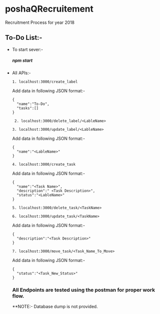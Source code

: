# poshaQRecruitement
Recruitment Process for year 2018

## To-Do List:-


* To start sever:-
  ##### npm start
  
* All APIs:-
  ```
  1. localhost:3000/create_label
  ```
  Add data in following JSON format:-
  
  ```
  {
	"name":"To-Do",
	"tasks":[]
  }
  ```
  ```
   2. localhost:3000/delete_label/<LableName>
  ```
  ```
  3. localhost:3000/update_label/<LableName>
  ```
  Add data in following JSON format:-
  
  ```
  {
	"name":"<LableName>"
  }
  ```
  ```
  4. localhost:3000/create_task
  ```
  Add data in following JSON format:-
  
  ```
  {
	"name":"<Task Name>",
	"description":" <Task Description>",
	"status":"<LableName>"	
  }
  ```
  ```
  5. llocalhost:3000/delete_task/<TaskName>
  ```
  ```
  6. localhost:3000/update_task/<TaskName>
  ```
  Add data in following JSON format:-
  
  ```
  {
	"description":"<Task Description>"
  }
  ```
  ```
  7. localhost:3000/move_task/<Task_Name_To_Move>
  ```
  Add data in following JSON format:-
  
  ```
  {
	"status":"<Task_New_Status>"
  }
  ```
  
  ### All Endpoints are tested using the postman for proper work flow.
  
  
  **NOTE:- Database dump is not provided.
  
 
  
 
